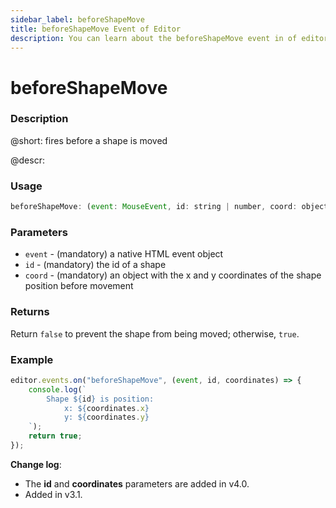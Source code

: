 ```yaml
---
sidebar_label: beforeShapeMove
title: beforeShapeMove Event of Editor
description: You can learn about the beforeShapeMove event in of editor the documentation of the DHTMLX JavaScript Diagram library. Browse developer guides and API reference, try out code examples and live demos, and download a free 30-day evaluation version of DHTMLX Diagram.
---
```


# beforeShapeMove

### Description

@short: fires before a shape is moved

@descr:

### Usage

~~~js
beforeShapeMove: (event: MouseEvent, id: string | number, coord: object) => boolean | void;
~~~

### Parameters

- `event` - (mandatory) a native HTML event object
- `id` - (mandatory) the id of a shape
- `coord` - (mandatory) an object with the x and y coordinates of the shape position before movement

### Returns

Return `false` to prevent the shape from being moved; otherwise, `true`.

### Example

~~~js
editor.events.on("beforeShapeMove", (event, id, coordinates) => {
    console.log(`
        Shape ${id} is position:
            x: ${coordinates.x}
            y: ${coordinates.y}
    `);
    return true;
});
~~~

**Change log**: 

- The **id** and **coordinates** parameters are added in v4.0.
- Added in v3.1.
